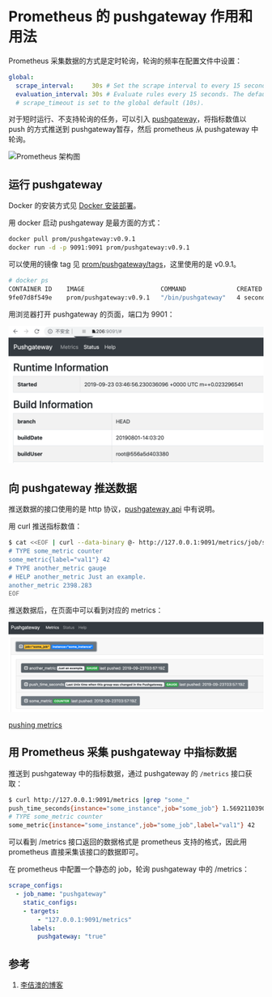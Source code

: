 <!-- toc -->

# Prometheus 的 pushgateway 作用和用法

Prometheus 采集数据的方式是定时轮询，轮询的频率在配置文件中设置：

```yaml
global:
  scrape_interval:     30s # Set the scrape interval to every 15 seconds. Default is every 1 minute.
  evaluation_interval: 30s # Evaluate rules every 15 seconds. The default is every 1 minute.
  # scrape_timeout is set to the global default (10s).
```

对于短时运行、不支持轮询的任务，可以引入 [pushgateway][1]，将指标数值以 push 的方式推送到 pushgateway暂存，然后 prometheus 从 pushgateway 中轮询。 

![Prometheus 架构图](https://prometheus.io/assets/architecture.png)

## 运行 pushgateway 

Docker 的安装方式见 [Docker 安装部署](../docker/install.md)。

用 docker 启动 pushgateway 是最方面的方式：

```sh
docker pull prom/pushgateway:v0.9.1
docker run -d -p 9091:9091 prom/pushgateway:v0.9.1
```

可以使用的镜像 tag 见 [prom/pushgateway/tags][2]，这里使用的是 v0.9.1。

```sh
# docker ps
CONTAINER ID    IMAGE                     COMMAND              CREATED        STATUS         PORTS                    NAMES
9fe07d8f549e    prom/pushgateway:v0.9.1   "/bin/pushgateway"   4 seconds ago  Up 2 seconds   0.0.0.0:9091->9091/tcp   sleepy_swanson
```

用浏览器打开 pushgateway 的页面，端口为 9901：

![Pushgateway页面](../img/prom/pushgateway.png)

## 向 pushgateway 推送数据

推送数据的接口使用的是 http 协议，[pushgateway api][3] 中有说明。

用 curl  推送指标数值：

```sh
$ cat <<EOF | curl --data-binary @- http://127.0.0.1:9091/metrics/job/some_job/instance/some_instance
# TYPE some_metric counter
some_metric{label="val1"} 42
# TYPE another_metric gauge
# HELP another_metric Just an example.
another_metric 2398.283
EOF
```

推送数据后，在页面中可以看到对应的 metrics：

![Pushgateway页面](../img/prom/pushgateway2.png)

[pushing metrics][4]

## 用 Prometheus 采集 pushgateway 中指标数据

推送到 pushgateway 中的指标数据，通过 pushgateway 的 `/metrics` 接口获取：

```sh
$ curl http://127.0.0.1:9091/metrics |grep "some_"
push_time_seconds{instance="some_instance",job="some_job"} 1.5692110390599859e+09
# TYPE some_metric counter
some_metric{instance="some_instance",job="some_job",label="val1"} 42
```

可以看到 /metrics 接口返回的数据格式是 prometheus 支持的格式，因此用 prometheus 直接采集该接口的数据即可。

在 prometheus 中配置一个静态的 job，轮询 pushgateway 中的 /metrics：

```yaml
scrape_configs:
  - job_name: "pushgateway"
    static_configs:
    - targets:
        - "127.0.0.1:9091/metrics"
      labels:
        pushgateway: "true"
```

## 参考

1. [李佶澳的博客][5]

[1]: https://github.com/prometheus/pushgateway "prometheus/pushgateway"
[2]: https://hub.docker.com/r/prom/pushgateway/tags  "prom/pushgateway/tags"
[3]: https://github.com/prometheus/pushgateway/blob/master/README.md#api "pushgateway api"
[4]: https://prometheus.io/docs/instrumenting/pushing/ "pushing metrics"
[5]: https://www.lijiaocn.com "李佶澳的博客"
